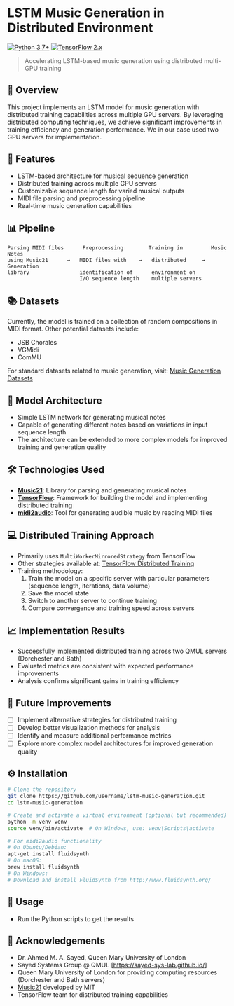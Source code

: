 # LSTM Music Generation in Distributed Environment

[![Python 3.7+](https://img.shields.io/badge/python-3.7+-blue.svg)](https://www.python.org/downloads/)
[![TensorFlow 2.x](https://img.shields.io/badge/TensorFlow-2.x-orange.svg)](https://www.tensorflow.org/)

> Accelerating LSTM-based music generation using distributed multi-GPU training

## 🎵 Overview

This project implements an LSTM model for music generation with distributed training capabilities across multiple GPU servers. By leveraging distributed computing techniques, we achieve significant improvements in training efficiency and generation performance. We in our case used two GPU servers for implementation.

## 🚀 Features

- LSTM-based architecture for musical sequence generation
- Distributed training across multiple GPU servers
- Customizable sequence length for varied musical outputs
- MIDI file parsing and preprocessing pipeline
- Real-time music generation capabilities


## 📊 Pipeline

```
Parsing MIDI files      Preprocessing        Training in         Music Notes
using Music21      →   MIDI files with    →   distributed     →   Generation
library                identification of      environment on
                       I/O sequence length    multiple servers
```

## 📚 Datasets

Currently, the model is trained on a collection of random compositions in MIDI format. Other potential datasets include:
- JSB Chorales
- VGMidi
- ComMU

For standard datasets related to music generation, visit: [Music Generation Datasets](https://paperswithcode.com/datasets?task=music-generation)

## 🧠 Model Architecture

- Simple LSTM network for generating musical notes
- Capable of generating different notes based on variations in input sequence length
- The architecture can be extended to more complex models for improved training and generation quality

## 🛠️ Technologies Used

- **[Music21](http://web.mit.edu/music21/)**: Library for parsing and generating musical notes
- **[TensorFlow](https://www.tensorflow.org/)**: Framework for building the model and implementing distributed training
- **[midi2audio](https://github.com/bzamecnik/midi2audio)**: Tool for generating audible music by reading MIDI files

## 💻 Distributed Training Approach

- Primarily uses `MultiWorkerMirroredStrategy` from TensorFlow
- Other strategies available at: [TensorFlow Distributed Training](https://www.tensorflow.org/guide/distributed_training)
- Training methodology:
  1. Train the model on a specific server with particular parameters (sequence length, iterations, data volume)
  2. Save the model state
  3. Switch to another server to continue training
  4. Compare convergence and training speed across servers

## 📈 Implementation Results

- Successfully implemented distributed training across two QMUL servers (Dorchester and Bath)
- Evaluated metrics are consistent with expected performance improvements
- Analysis confirms significant gains in training efficiency

## 🔮 Future Improvements

- [ ] Implement alternative strategies for distributed training
- [ ] Develop better visualization methods for analysis
- [ ] Identify and measure additional performance metrics
- [ ] Explore more complex model architectures for improved generation quality

## ⚙️ Installation

```bash
# Clone the repository
git clone https://github.com/username/lstm-music-generation.git
cd lstm-music-generation

# Create and activate a virtual environment (optional but recommended)
python -m venv venv
source venv/bin/activate  # On Windows, use: venv\Scripts\activate

# For midi2audio functionality
# On Ubuntu/Debian:
apt-get install fluidsynth
# On macOS:
brew install fluidsynth
# On Windows:
# Download and install FluidSynth from http://www.fluidsynth.org/
```

## 🚀 Usage
- Run the Python scripts to get the results



## 🙏 Acknowledgements

- Dr. Ahmed M. A. Sayed, Queen Mary University of London
- Sayed Systems Group @ QMUL [https://sayed-sys-lab.github.io/]
- Queen Mary University of London for providing computing resources (Dorchester and Bath servers)
- [Music21](http://web.mit.edu/music21/) developed by MIT
- TensorFlow team for distributed training capabilities
